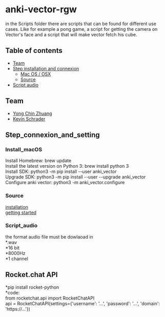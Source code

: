 # anki-vector-rgw

in the Scripts folder there are scripts that can be found for different use cases. Like for example a pong game, a script for getting the camera on Vector's face and a script that will make vector fetch his cube.

## Table of contents
* [Team](#Team)
* [Step installation and connexion](#Step_connexion_and_setting)
  * [Mac OS / OSX](#Install_macOS)
  * [Source](#Source)
* [Script audio](#Script_audio)


## Team

- [Yong Chin Zhuang](https://github.com/yongchin95)
- [Kevin Schrader](https://github.com/kevinschrader)

## Step_connexion_and_setting

### Install_macOS 
Install Homebrew: brew update   
Install the latest version on Python 3: brew install python 3   
Install SDK: python3 -m pip install --user anki_vector   
Upgrade SDK: python3 -m pip install --user --upgrade anki_vector   
Configure anki vector: python3 -m anki_vector.configure
### Source
[installation](https://developer.anki.com/vector/docs/install-macos.html)   
[getting started](https://developer.anki.com/vector/docs/getstarted.html)

### Script_audio

the format audio file must be dowlaoad in   
*.wav   
*16 bit  
*8000Hz   
*1 channel    

## Rocket.chat API

*pip install rocket-python  
*code:   
from rocketchat.api import RocketChatAPI   
api = RocketChatAPI(settings={'username': '...', 'password': '...',
                              'domain': 'https://...'})
